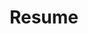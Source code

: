 ---
layout: null
# title: <i class="fa fa-1x fa-download"></i> Resume
title: Resume
weight: 5
external_url: /assets/resume.pdf
---